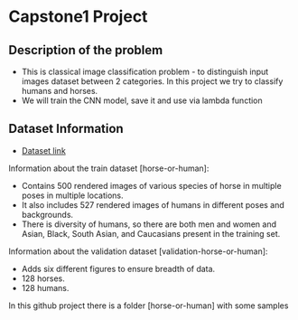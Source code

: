 # Capstone1 Project

## Description of the problem

- This is classical image classification problem - to distinguish input images dataset between 2 categories. In this project we try to classify humans and horses.
- We will train the CNN model, save it and use via lambda function


## Dataset Information
- [Dataset link](http://laurencemoroney.com/horses-or-humans-dataset)

Information about the train dataset [horse-or-human]:
- Contains 500 rendered images of various species of horse in multiple poses in multiple locations.
- It also includes 527 rendered images of humans in different poses and backgrounds.
- There is diversity of humans, so there are both men and women and Asian, Black, South Asian, and Caucasians present in the training set.

Information about the validation dataset [validation-horse-or-human]:
- Adds six different figures to ensure breadth of data.
- 128 horses.
- 128 humans.

In this github project there is a folder [horse-or-human] with some samples

